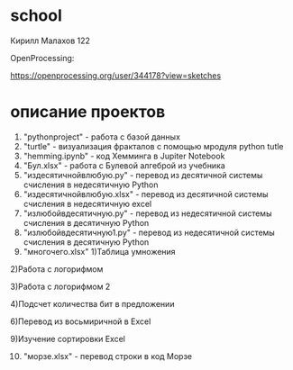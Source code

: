 # school
Кирилл Малахов 122

OpenProcessing:

https://openprocessing.org/user/344178?view=sketches

# описaние проектов 

1. "pythonproject" - работа с базой данных
2. "turtle" - визуализация фракталов с помощью мродуля python tutle
3. "hemming.ipynb" - код Хемминга в Jupiter Notebook
4. "Бул.xlsx" - работа с Булевой алгеброй из учебника
5. "издесятичнойвлюбую.py" -  перевод из десятичной системы счисления в недесятичную Python 
6. "издесятичнойвлюбую.xlsx" -  перевод из десятичной системы счисления в недесятичную excel
7. "излюбойвдесятичную.py" -  перевод из недесятичной системы счисления в десятичную Python
8. "излюбойвдесятичную1.py" -  перевод из недесятичной системы счисления в десятичную Python
9. "многочего.xlsx" 
  1)Таблица умножения
  
  2)Работа с логорифмом 
  
  3)Работа с логорифмом 2
  
  4)Подсчет количества бит в предложении
  
  6)Перевод из восьмиричной в Excel
  
  9)Изучение сортировки Ехсеl
  
10. "морзе.xlsx" - перевод строки в код Морзе
